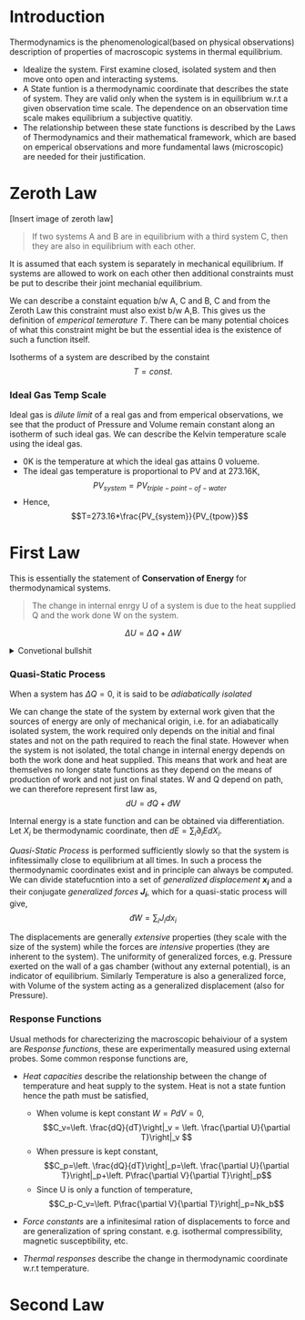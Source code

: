 # Introduction

Thermodynamics is the phenomenological(based on physical observations) description of properties of macroscopic systems in thermal equilibrium.

- Idealize the system. First examine closed, isolated system and then move onto open and interacting systems.
- A State funtion is a thermodynamic coordinate that describes the state of system. They are valid only when the system is in equilibrium w.r.t a given observation time scale. The dependence on an observation time scale makes equilibrium a subjective quatitiy.
- The relationship between these state functions is described by the Laws of Thermodynamics and their mathematical framework, which are based on emperical observations and more fundamental laws (microscopic) are needed for their justification.

# Zeroth Law

[Insert image of zeroth law]

> If two systems A and B are in equilibrium with a third system C, then they are also in equilibrium with each other.

It is assumed that each system is separately in mechanical equilibrium. If systems are allowed to work on each other then additional constraints must be put to describe their joint mechanial equilibrium.

We can describe a constaint equation b/w A, C and B, C and from the Zeroth Law this constraint must also exist b/w A,B. This gives us the definition of _emperical temerature_ *T*. There can be many potential choices of what this constraint might be but the essential idea is the existence of such a function itself.

Isotherms of a system are described by the constaint $$T = const.$$

### Ideal Gas Temp Scale 

Ideal gas is _dilute limit_ of a real gas and from emperical observations, we see that the product of Pressure and Volume remain constant along an isotherm of such ideal gas. We can describe the Kelvin temperature scale using the ideal gas. 
- 0K is the temperature at which the ideal gas attains 0 volueme.
- The ideal gas temperature is proportional to PV and at 273.16K, $$PV_{system}=PV_{triple-point-of-water}$$
- Hence, $$T=273.16*\frac{PV_{system}}{PV_{tpow}}$$

# First Law 
This is essentially the statement of **Conservation of Energy** for thermodynamical systems.
> The change in internal enrgy U of a system is due to the heat supplied Q and the work done W on the system.

$$\Delta U = \Delta Q + \Delta W$$

<details>
<summary>Convetional bullshit</summary>
The Work done $\Delta W$ is +ve when done <b><i>on the system</i></b>. Similarly the heat change $\Delta Q$ is heat supplied <i><b>to the system by a reservoir</b></i>.
</details>

### Quasi-Static Process
When a system has $\Delta Q=0$, it is said to be *adiabatically isolated*

We can change the state of the system by external work given that the sources of energy are only of mechanical origin, i.e. for an adiabatically isolated system, the work required only depends on the initial and final states and not on the path required to reach the final state. However when the system is not isolated, the total change in internal energy depends on both the work done and heat supplied. This means that work and heat are themselves no longer state functions as they depend on the means of production of work and not just on final states. W and Q depend on path, we can therefore represent first law as, $$dU=đQ+đW$$

Internal energy is a state function and can be obtained via differentiation. Let $X_i$ be thermodynamic coordinate, then $dE=\sum_{i} \partial_i E dX_i$.

*Quasi-Static Process* is performed sufficiently slowly so that the system is infitessimally close to equilibrium at all times. In such a process the thermodynamic coordinates exist and in principle can always be computed. We can divide statefucntion into a set of *generalized displacement* **$x_i$** and a their conjugate  *generalized forces* **$J_i$**, which for a quasi-static process will give, $$đW=\sum_i J_i dx_i$$ 

The displacements are generally _extensive_ properties (they scale with the size of the system) while the forces are _intensive_ properties (they are inherent to the system). The uniformity of generalized forces, e.g. Pressure exerted on the wall of a gas chamber (without any external potential), is an indicator of equilibrium. Similarly Temperature is also a generalized force, with Volume of the system acting as a generalized displacement (also for Pressure).

### Response Functions
Usual methods for charecterizing the macroscopic behaiviour of a system are _Response functions_, these are experimentally measured using external probes. Some common response functions are, 

* *Heat capacities* describe the relationship between the change of temperature and heat supply to the system. Heat is not a state funtion hence the path must be satisfied,
	- When volume is kept constant $W=PdV=0$, $$C_v=\left. \frac{dQ}{dT}\right|_v = \left. \frac{\partial U}{\partial T}\right|_v $$
	- When pressure is kept constant, $$C_p=\left. \frac{dQ}{dT}\right|_p=\left. \frac{\partial U}{\partial T}\right|_p+\left. P\frac{\partial V}{\partial T}\right|_p$$
	- Since U is only a function of temperature, $$C_p-C_v=\left. P\frac{\partial V}{\partial T}\right|_p=Nk_b$$

* *Force constants* are a infinitesimal ration of displacements to force and are generalization of spring constant. e.g. isothermal compressibility, magnetic susceptibility, etc.
* *Thermal responses* describe the change in thermodynamic coordinate w.r.t temperature. 

# Second Law



















